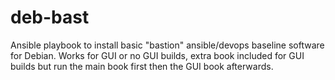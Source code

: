 # deb-bast
Ansible playbook to install basic "bastion" ansible/devops baseline software for Debian.
Works for GUI or no GUI builds, extra book included for GUI builds but run the main book first
then the GUI book afterwards.
